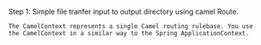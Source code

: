 Step 1:
Simple file tranfer input to output directory using camel Route.
```
The CamelContext represents a single Camel routing rulebase. You use the CamelContext in a similar way to the Spring ApplicationContext.
```